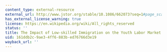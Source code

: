 ```yaml
---
content_type: external-resource
external_url: http://www.jstor.org/stable/10.1086/662073?seq=1#page_scan_tab_contents
has_external_license_warning: true
license: https://en.wikipedia.org/wiki/All_rights_reserved
status: ''
title: The Impact of Low-skilled Immigration on the Youth Labor Market
uid: 161ddb2c-9ae3-4ff6-883b-ed76766d3e19
wayback_url: ''
---
```

